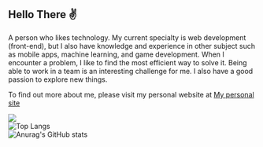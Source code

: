 
<!-- ![Top Langs](https://github-readme-stats.vercel.app/api/top-langs/?username=najimRizky&layout=compact&theme=dark) -->



## Hello There ✌

A person who likes technology. My current specialty is web development (front-end), but I also have knowledge and experience in other subject such as mobile apps, machine learning, and game development. When I encounter a problem, I like to find the most efficient way to solve it. Being able to work in a team is an interesting challenge for me. I also have a good passion to explore new things.

To find out more about me, please visit my personal website at <a href="https://bit.ly/nazky-site" target="_blank">My personal site</a>



  ![](https://komarev.com/ghpvc/?username=najimRizky&color=red) <br/>
  ![Top Langs](https://github-readme-stats.vercel.app/api/top-langs/?username=najimRizky&layout=compact&theme=gruvbox) <br/>
  ![Anurag's GitHub stats](https://github-readme-stats.vercel.app/api?username=najimRizky&hide=contribs,prs&theme=gruvbox)  
